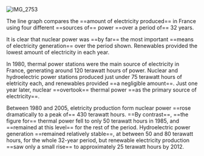 ![IMG_2753](https://img-1257141638.cos.ap-beijing.myqcloud.com/4c72fb70-2db4-40ce-9483-66dfa67a4ea5)

The line graph compares the ==amount of electricity produced== in France using four different ==sources of== power ==over a period of== 32 years.

It is clear that nuclear power was ==by far== the most important ==means of electricity generation== over the period shown. Renewables provided the lowest amount of electricity in each year.

In 1980, thermal power stations were the main source of electricity in France, generating around 120 terawatt hours of power. Nuclear and hydroelectric power stations produced just under 75 terawatt hours of eletricity each, and renewables provided ==a negligible amount==. Just one year later, nuclear ==overtook== thermal power ==as the primary source of electricity==.

Between 1980 and 2005, eletricity production form nuclear power ==rose dramatically to a peak of==  430 terawatt hours. ==By contrast==, ==the figure for== thermal power fell to only 50 terawatt hours in 1985, and ==remained at this level== for the rest of the period. Hydroelectric power generation ==remained relatively stable==, at between 50 and 80 terawatt hours, for the whole 32-year period, but renewable electricity production ==saw only a small rise== to approximately 25 terawatt hours by 2012.

